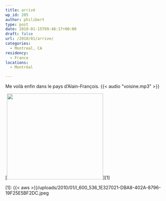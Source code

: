 ```yaml
---
title: arrivé
wp_id: 205
author: philibert
type: post
date: 2010-01-15T09:48:17+00:00
draft: false
url: /2010/01/arrive/
categories:
  - Montreal, CA
residency:
  - France
locations:
  - Montréal

---
```

Me voilà enfin dans le pays d&rsquo;Alain-François. {{< audio "voisine.mp3" >}}

[<img src="{{< aws >}}/uploads/2010/01/l_600_536_1E327021-DBA8-402A-8796-19F25E5BF2DC.jpeg" alt="" width="300" height="268" class="alignnone size-full wp-image-364" />][1]

 [1]: {{< aws >}}/uploads/2010/01/l_600_536_1E327021-DBA8-402A-8796-19F25E5BF2DC.jpeg
